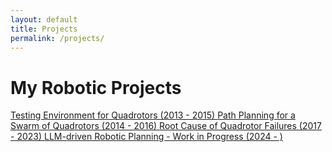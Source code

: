 ```yaml
---
layout: default
title: Projects
permalink: /projects/
---
```

# My Robotic Projects

<div class="projects-container">
    <a href="/projects/uav_safety/" class="project-card safety-net">
        Testing Environment for Quadrotors (2013 - 2015)
    </a>
    <a href="/projects/uav_path_planning/" class="project-card path-planning">
        Path Planning for a Swarm of Quadrotors (2014 - 2016)
    </a>
    <a href="/projects/uav_diagnosis/" class="project-card crash-diagnosis">
        Root Cause of Quadrotor Failures (2017 - 2023)
    </a>
    <a href="/projects/llm_robotic/" class="project-card altitude-estimation">
        LLM-driven Robotic Planning - Work in Progress (2024 - )
    </a>
</div>
